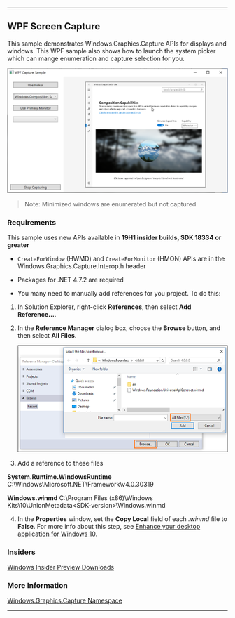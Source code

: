 ----
## WPF Screen Capture

This sample demonstrates Windows.Graphics.Capture APIs for displays and windows.  This WPF sample also shows how to launch the system picker which can mange enumeration and capture selection for you.

 ![Capture Selection](Images/WPFCapture.png)
 

>Note: Minimized windows are enumerated but not captured
### Requirements

This sample uses new APIs available in **19H1 insider builds, SDK 18334 or greater**

 - `CreateForWindow` (HWMD) and `CreateForMonitor` (HMON) APIs are in the Windows.Graphics.Capture.Interop.h header

 - Packages for .NET 4.7.2 are required
 - You many need to manually add references for you project.  To do this:  
1. In Solution Explorer, right-click **References**, then select **Add Reference...**.
2. In the **Reference Manager** dialog box, choose the **Browse** button, and then select  **All Files**.

    ![Reference dialog box](Images/browse-references.png)

3. Add a reference to these files 


  **System.Runtime.WindowsRuntime**
C:\Windows\Microsoft.NET\Framework\v4.0.30319

  **Windows.winmd** 
C:\Program Files (x86)\Windows Kits\10\UnionMetadata\<SDK-version>\Windows.winmd

4. In the **Properties** window, set the **Copy Local** field of each *.winmd* file to **False**.
   For more info about this step, see [Enhance your desktop application for Windows 10](/windows/uwp/porting/desktop-to-uwp-enhance).




### Insiders

[Windows Insider Preview Downloads](https://www.microsoft.com/en-us/software-download/windowsinsiderpreviewSDK)

### More Information

[Windows.Graphics.Capture Namespace](https://docs.microsoft.com/uwp/api/windows.graphics.capture)

----

